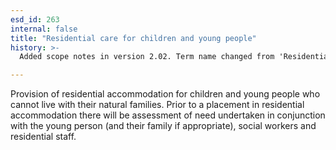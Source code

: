 ```yaml
---
esd_id: 263
internal: false
title: "Residential care for children and young people"
history: >-
  Added scope notes in version 2.02. Term name changed from 'Residential care for children' to 'Children and young people - residential care' in version 3.00. Name changed to 'Residential care for children and young people' in version 4.00.

---
```


Provision of residential accommodation for children and young people who cannot live with their natural families. Prior to a placement in residential accommodation there will be assessment of need undertaken in conjunction with the young person (and their family if appropriate), social workers and residential staff.

